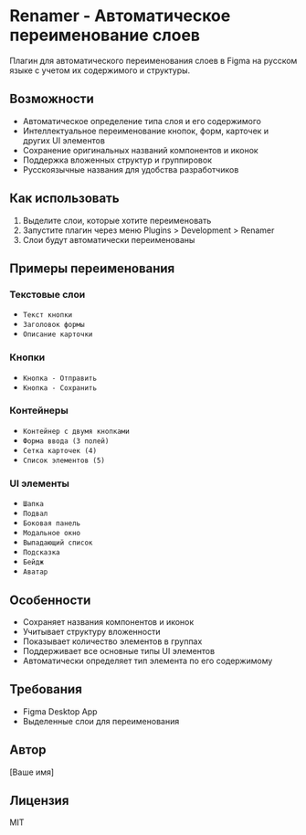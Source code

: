 # Renamer - Автоматическое переименование слоев

Плагин для автоматического переименования слоев в Figma на русском языке с учетом их содержимого и структуры.

## Возможности

- Автоматическое определение типа слоя и его содержимого
- Интеллектуальное переименование кнопок, форм, карточек и других UI элементов
- Сохранение оригинальных названий компонентов и иконок
- Поддержка вложенных структур и группировок
- Русскоязычные названия для удобства разработчиков

## Как использовать

1. Выделите слои, которые хотите переименовать
2. Запустите плагин через меню Plugins > Development > Renamer
3. Слои будут автоматически переименованы

## Примеры переименования

### Текстовые слои
- `Текст кнопки`
- `Заголовок формы`
- `Описание карточки`

### Кнопки
- `Кнопка - Отправить`
- `Кнопка - Сохранить`

### Контейнеры
- `Контейнер с двумя кнопками`
- `Форма ввода (3 полей)`
- `Сетка карточек (4)`
- `Список элементов (5)`

### UI элементы
- `Шапка`
- `Подвал`
- `Боковая панель`
- `Модальное окно`
- `Выпадающий список`
- `Подсказка`
- `Бейдж`
- `Аватар`

## Особенности

- Сохраняет названия компонентов и иконок
- Учитывает структуру вложенности
- Показывает количество элементов в группах
- Поддерживает все основные типы UI элементов
- Автоматически определяет тип элемента по его содержимому

## Требования

- Figma Desktop App
- Выделенные слои для переименования

## Автор

[Ваше имя]

## Лицензия

MIT
